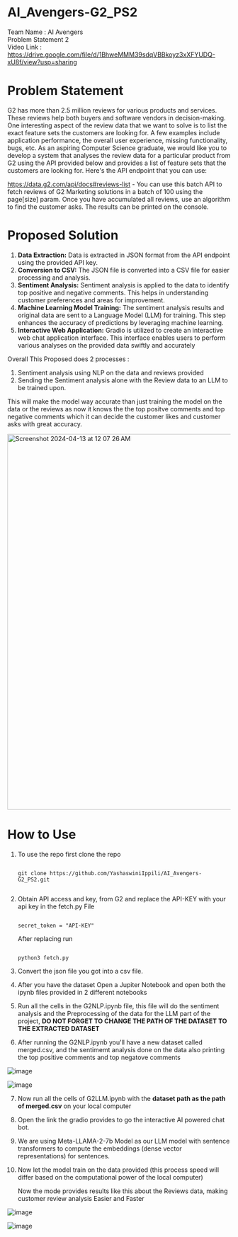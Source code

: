 # AI_Avengers-G2_PS2
Team Name : AI Avengers <br>
Problem Statement 2
<br>
Video Link : https://drive.google.com/file/d/1BhweMMM39sdqVBBkoyz3xXFYUDQ-xU8f/view?usp=sharing

# Problem Statement
G2 has more than 2.5 million reviews for various products and services. These reviews help both buyers and software vendors in decision-making. One interesting aspect of the review data that we want to solve is to list the exact feature sets the customers are looking for. A few examples include application performance, the overall user experience, missing functionality, bugs, etc. As an aspiring Computer Science graduate, we would like you to develop a system that analyses the review data for a particular product from G2 using the API provided below and provides a list of feature sets that the customers are looking for. Here's the API endpoint that you can use:

https://data.g2.com/api/docs#reviews-list - You can use this batch API to fetch reviews of G2 Marketing solutions in a batch of 100 using the page[size] param. Once you have accumulated all reviews, use an algorithm to find the customer asks. The results can be printed on the console.

# Proposed Solution
1. **Data Extraction:** Data is extracted in JSON format from the API endpoint using the provided API key.<br>
2. **Conversion to CSV:** The JSON file is converted into a CSV file for easier processing and analysis.<br>
3. **Sentiment Analysis:** Sentiment analysis is applied to the data to identify top positive and negative comments. This helps in understanding customer preferences and areas for improvement.<br>
4. **Machine Learning Model Training:** The sentiment analysis results and original data are sent to a Language Model (LLM) for training. This step enhances the accuracy of predictions by leveraging machine learning.
5. **Interactive Web Application:** Gradio is utilized to create an interactive web chat application interface. This interface enables users to perform various analyses on the provided data swiftly and accurately

Overall This Proposed does 2 processes :
1) Sentiment analysis using NLP on the data and reviews provided
2) Sending the Sentiment analysis alone with the Review data to an LLM to be trained upon.

This will make the model way accurate than just training the model on the data or the reviews as now it knows the the top positve comments and top negative comments which it can decide the customer likes and customer asks with great accuracy.

<img width="849" alt="Screenshot 2024-04-13 at 12 07 26 AM" src="https://github.com/YashaswiniIppili/AI_Avengers-G2_PS2/assets/107344920/e2a4b81d-1974-4181-a775-aba518b693fa">


# How to Use 
1. To use the repo first clone the repo <br>
    ```

    git clone https://github.com/YashaswiniIppili/AI_Avengers-G2_PS2.git
  
    ```

2. Obtain API access and key, from G2 and replace the API-KEY with your api key in the fetch.py File
   ```
   
   secret_token = "API-KEY"
   
   ```
   After replacing run
   ```

   python3 fetch.py

   ```
3. Convert the json file you got into a csv file.
4. After you have the dataset Open a Jupiter Notebook and open both the ipynb files provided in 2 different notebooks
5. Run all the cells in the G2NLP.ipynb file, this file will do the sentiment analysis and the Preprocessing of the data for the LLM part of the project, **DO NOT FORGET TO CHANGE THE PATH OF THE DATASET TO THE EXTRACTED DATASET**
6. After running the G2NLP.ipynb you'll have a new dataset called merged.csv, and the sentimemt analysis done on the data also printing the top positive comments and top negatove comments
   
  ![image](https://github.com/YashaswiniIppili/AI_Avengers-G2_PS2/assets/107344920/31ac614a-6815-4158-8062-bf90b5c20b0f)

  ![image](https://github.com/YashaswiniIppili/AI_Avengers-G2_PS2/assets/107344920/f3991361-0e83-4708-bb1e-e858dc4297e7)


7. Now run all the cells of G2LLM.ipynb with the **dataset path as the path of merged.csv** on your local computer
8. Open the link the gradio provides to go the interactive AI powered chat bot.
9. We are using Meta-LLAMA-2-7b Model as our LLM model with sentence transformers to compute the embeddings (dense vector representations) for sentences.
10. Now let the model train on the data provided (this process speed will differ based on the computational power of the local computer)

    Now the mode provides results like this about the Reviews data, making customer review analysis Easier and Faster 
    
![image](https://github.com/YashaswiniIppili/AI_Avengers-G2_PS2/assets/107344920/75755d99-dabb-4c86-8868-6afeab79f6a8)

![image](https://github.com/YashaswiniIppili/AI_Avengers-G2_PS2/assets/107344920/acb9e0b3-b8f7-4f93-a751-605146da013c)

    

